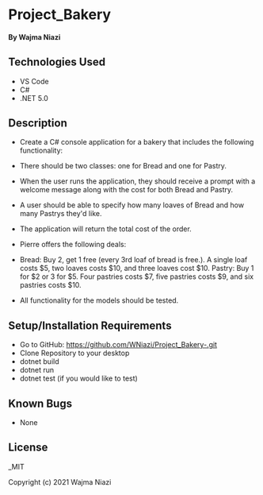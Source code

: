 # Project_Bakery 

#### By Wajma Niazi

#### 

## Technologies Used

* VS Code
* C# 
* .NET 5.0


## Description
* Create a C# console application for a bakery that includes the following functionality:

* There should be two classes: one for Bread and one for Pastry.

* When the user runs the application, they should receive a prompt with a welcome message along with the cost for both Bread and Pastry.

* A user should be able to specify how many loaves of Bread and how many Pastrys they'd like.

* The application will return the total cost of the order.

* Pierre offers the following deals:

* Bread: Buy 2, get 1 free (every 3rd loaf of bread is free.). A single loaf costs $5, two loaves costs $10, and three loaves cost $10.
Pastry: Buy 1 for $2 or 3 for $5. Four pastries costs $7, five pastries costs $9, and six pastries costs $10.
* All functionality for the models should be tested.


## Setup/Installation Requirements
 
* Go to GitHub: https://github.com/WNiazi/Project_Bakery-.git 
* Clone Repository to your desktop
* dotnet build 
* dotnet run
* dotnet test (if you would like to test)

## Known Bugs
* None 

## License

_MIT

Copyright (c) 2021 Wajma Niazi